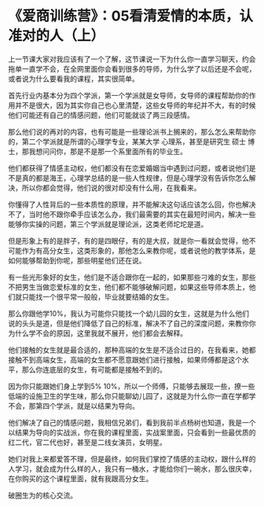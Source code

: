 # 《爱商训练营》：05看清爱情的本质，认准对的人（上）

上一节课大家对我应该有了一个了解，这节课说一下为什么你一直学习聊天，约会 拖单一直学不会，在全网里面你会看到很多的导师，为什么学了以后还是不会呢，或者说为什么要看我的课程，其实很简单。

首先行业内基本分为四个学派，第一个学派就是女导师，女导师的课程帮助你的作用并不是很大，因为其实你自己也心里清楚，这些女导师的年纪并不大，有的时候他们可能还有自己的情感问题，他们可能就谈了两三段感情。

那么他们说的再对的内容，也有可能是一些理论派书上搁来的，那么怎么来帮助你的，第二个学派就是所谓的心理学专业，某某大学 心理系，甚至是研究生 硕士 博士，那我想问问你，那是不是那一个系里面所有的毕业生。

他们都获得了情感主动权，他们都没有在恋爱婚姻当中遇到过问题，或者说他们是不是真的都是海王，心理学总结的是一些人性规律，但是心理学没有告诉你怎么解决，所以你都会觉得，他们说的很对却没有什么用，在我看来。

你懂得了人性背后的一些本质性的原理，并不能解决这句话应该怎么回，你也解决不了，当时他不跟你牵手应该怎么办，我们最需要的其实在最短时间内，解决一些能够你实操的问题，第三个学派就是理论派，这类老师坨坨是道。

但是形象上有的是胖子，有的是四眼仔，有的是大叔，就是你一看就会觉得，他不可能作为有高分女生，这类形象的，那他怎么来教你呢，或者说他的教学体系，是如何能够帮助到你呢，那些明星他们还在说。

有一些光形象好的女生，他们是不适合跟你在一起的，如果那些刁难的女生，那些不把男生当做恋爱标准的女生，他们都不能够破解问题，如果这些导师本质上，他们就只能找一个很平常一般般，毕业就要结婚的女生。

那么你跟他学10%，我认为可能你只能找一个幼儿园的女生，这就是为什么他们说的头头是道，但是他们降低了自己的标准，解决不了自己的深度问题，来教你你为什么学不会的原因，这里我就不展开，他们都会去解释。

他们接触的女生就是最合适的，那种高端的女生是不适合过日的，在我看来，她都接触不到高端女生，高端的女生都不愿意跟她们进行接触，如果师傅都是这个水平，那么你连底层的女生，有可能都是接触不到的。

因为你只能跟她们身上学到5% 10%，所以一个师傅，只能够去展现一些，撩一些低端的设施卫生的学生味，那么你只能聊幼儿园了，这就是为什么你一直在学都学不会，那第四个学派，就是以结果为导向。

他们解决了自己的情感问题，我相信兄弟们，看到我前半点杨树也知道，我是一个以结果为导向的实战派，你在我的课程里面，实战案里面，只会看到一些最优质的红二代，官二代也好，甚至是二线女演员，女明星。

她们对我上来都爱答不理，但是最终，如何我们掌控了情感的主动权，跟什么样的人学习，就会成为什么样的人，我只有一桶水，才能给你们一碗水，那么很庆幸，在你购买的这个课程里面，就有我跟高分女生。

破圈生为的核心交流。